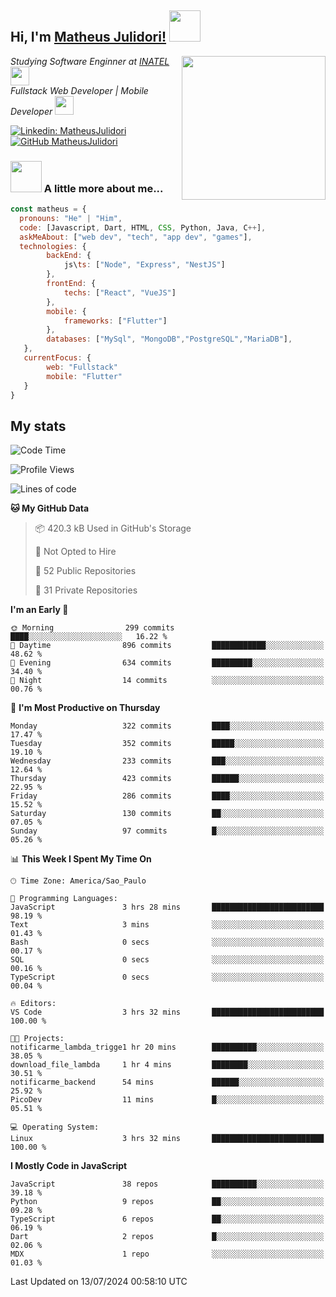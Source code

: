 <h2> Hi, I'm <a href="https://matheusjulidori.github.io" target="_blank">Matheus Julidori!</a> <img src="https://media.giphy.com/media/12oufCB0MyZ1Go/giphy.gif" width="50"></h2>
<img align='right' src="https://media.giphy.com/media/3oKIPnAiaMCws8nOsE/giphy.gif" width="230" height="auto">
<p><em>Studying Software Enginner at <a href="http://www.inatel.br" target="_blank">INATEL</a><img src="https://media.giphy.com/media/fYSnHlufseco8Fh93Z/giphy.gif" width="30"></br>
  Fullstack Web Developer | Mobile Developer <img src="https://media.giphy.com/media/WUlplcMpOCEmTGBtBW/giphy.gif" width="30">
</em></p>

[![Linkedin: MatheusJulidori](https://img.shields.io/badge/-MatheusJulidori-blue?style=flat-square&logo=Linkedin&logoColor=white&link=https://www.linkedin.com/in/MatheusJulidori/)](https://www.linkedin.com/in/MatheusJulidori/)
[![GitHub MatheusJulidori](https://img.shields.io/github/followers/matheusjulidori?label=follow&style=social)](https://github.com/MatheusJulidori)


### <img src="https://media.giphy.com/media/VgCDAzcKvsR6OM0uWg/giphy.gif" width="50"> A little more about me...  

```javascript
const matheus = {
  pronouns: "He" | "Him",
  code: [Javascript, Dart, HTML, CSS, Python, Java, C++],
  askMeAbout: ["web dev", "tech", "app dev", "games"],
  technologies: {
        backEnd: {
            js\ts: ["Node", "Express", "NestJS"]
        },
        frontEnd: {
            techs: ["React", "VueJS"]
        },
        mobile: {
            frameworks: ["Flutter"]
        },
        databases: ["MySql", "MongoDB","PostgreSQL","MariaDB"],
   },
   currentFocus: {
        web: "Fullstack"
        mobile: "Flutter"
   }
}
```
<h2>My stats</h2>

<!--START_SECTION:waka-->
![Code Time](http://img.shields.io/badge/Code%20Time-650%20hrs%2057%20mins-blue)

![Profile Views](http://img.shields.io/badge/Profile%20Views-0-blue)

![Lines of code](https://img.shields.io/badge/From%20Hello%20World%20I%27ve%20Written-6.7%20million%20lines%20of%20code-blue)

**🐱 My GitHub Data** 

> 📦 420.3 kB Used in GitHub's Storage 
 > 
> 🚫 Not Opted to Hire
 > 
> 📜 52 Public Repositories 
 > 
> 🔑 31 Private Repositories 
 > 
**I'm an Early 🐤** 

```text
🌞 Morning                299 commits         ████░░░░░░░░░░░░░░░░░░░░░   16.22 % 
🌆 Daytime                896 commits         ████████████░░░░░░░░░░░░░   48.62 % 
🌃 Evening                634 commits         █████████░░░░░░░░░░░░░░░░   34.40 % 
🌙 Night                  14 commits          ░░░░░░░░░░░░░░░░░░░░░░░░░   00.76 % 
```
📅 **I'm Most Productive on Thursday** 

```text
Monday                   322 commits         ████░░░░░░░░░░░░░░░░░░░░░   17.47 % 
Tuesday                  352 commits         █████░░░░░░░░░░░░░░░░░░░░   19.10 % 
Wednesday                233 commits         ███░░░░░░░░░░░░░░░░░░░░░░   12.64 % 
Thursday                 423 commits         ██████░░░░░░░░░░░░░░░░░░░   22.95 % 
Friday                   286 commits         ████░░░░░░░░░░░░░░░░░░░░░   15.52 % 
Saturday                 130 commits         ██░░░░░░░░░░░░░░░░░░░░░░░   07.05 % 
Sunday                   97 commits          █░░░░░░░░░░░░░░░░░░░░░░░░   05.26 % 
```


📊 **This Week I Spent My Time On** 

```text
🕑︎ Time Zone: America/Sao_Paulo

💬 Programming Languages: 
JavaScript               3 hrs 28 mins       █████████████████████████   98.19 % 
Text                     3 mins              ░░░░░░░░░░░░░░░░░░░░░░░░░   01.43 % 
Bash                     0 secs              ░░░░░░░░░░░░░░░░░░░░░░░░░   00.17 % 
SQL                      0 secs              ░░░░░░░░░░░░░░░░░░░░░░░░░   00.16 % 
TypeScript               0 secs              ░░░░░░░░░░░░░░░░░░░░░░░░░   00.04 % 

🔥 Editors: 
VS Code                  3 hrs 32 mins       █████████████████████████   100.00 % 

🐱‍💻 Projects: 
notificarme_lambda_trigge1 hr 20 mins        ██████████░░░░░░░░░░░░░░░   38.05 % 
download_file_lambda     1 hr 4 mins         ████████░░░░░░░░░░░░░░░░░   30.51 % 
notificarme_backend      54 mins             ██████░░░░░░░░░░░░░░░░░░░   25.92 % 
PicoDev                  11 mins             █░░░░░░░░░░░░░░░░░░░░░░░░   05.51 % 

💻 Operating System: 
Linux                    3 hrs 32 mins       █████████████████████████   100.00 % 
```

**I Mostly Code in JavaScript** 

```text
JavaScript               38 repos            ██████████░░░░░░░░░░░░░░░   39.18 % 
Python                   9 repos             ██░░░░░░░░░░░░░░░░░░░░░░░   09.28 % 
TypeScript               6 repos             ██░░░░░░░░░░░░░░░░░░░░░░░   06.19 % 
Dart                     2 repos             █░░░░░░░░░░░░░░░░░░░░░░░░   02.06 % 
MDX                      1 repo              ░░░░░░░░░░░░░░░░░░░░░░░░░   01.03 % 
```




 Last Updated on 13/07/2024 00:58:10 UTC
<!--END_SECTION:waka-->
